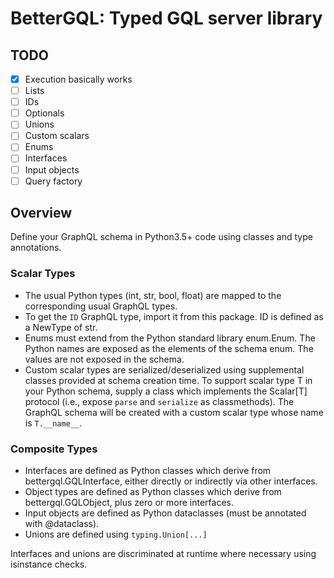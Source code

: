 # BetterGQL: Typed GQL server library

## TODO

- [x] Execution basically works
- [ ] Lists
- [ ] IDs
- [ ] Optionals
- [ ] Unions
- [ ] Custom scalars
- [ ] Enums
- [ ] Interfaces
- [ ] Input objects
- [ ] Query factory

## Overview

Define your GraphQL schema in Python3.5+ code using classes and type annotations.

### Scalar Types
- The usual Python types (int, str, bool, float) are mapped to the corresponding usual GraphQL types.
- To get the `ID` GraphQL type, import it from this package. ID is defined as a NewType of str.
- Enums must extend from the Python standard library enum.Enum. The Python names are exposed as the elements of the schema enum. The values are not exposed in the schema.
- Custom scalar types are serialized/deserialized using supplemental classes provided at schema creation time. To support scalar type T in your Python schema, supply a class which implements the Scalar[T] protocol (i.e., expose `parse` and `serialize` as classmethods). The GraphQL schema will be created with a custom scalar type whose name is `T.__name__`.

### Composite Types
- Interfaces are defined as Python classes which derive from bettergql.GQLInterface, either directly or indirectly via other interfaces.
- Object types are defined as Python classes which derive from bettergql.GQLObject, plus zero or more interfaces.
- Input objects are defined as Python dataclasses (must be annotated with @dataclass).
- Unions are defined using `typing.Union[...]` 

Interfaces and unions are discriminated at runtime where necessary using isinstance checks.


